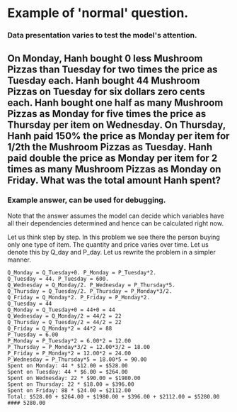 # Example of 'normal' question.

### Data presentation varies to test the model's attention.

On Monday, Hanh bought 0 less Mushroom Pizzas than Tuesday for two times the price as Tuesday each.
Hanh bought 44 Mushroom Pizzas on Tuesday for six dollars zero cents each.
Hanh bought one half as many Mushroom Pizzas as Monday for five times the price as Thursday per item on Wednesday.
On Thursday, Hanh paid 150% the price as Monday per item for 1/2th the Mushroom Pizzas as Tuesday.
Hanh paid double the price as Monday per item for 2 times as many Mushroom Pizzas as Monday on Friday.
What was the total amount Hanh spent?
---

### Example answer, can be used for debugging.
Note that the answer assumes the model can decide which variables have all their dependencies determined and hence can be calculated right now.


Let us think step by step.
In this problem we see there the person buying only one type of item. The quantity and price varies over time. Let us denote this by Q_day and P_day.
Let us rewrite the problem in a simpler manner.
```
Q_Monday = Q_Tuesday+0. P_Monday = P_Tuesday*2.
Q_Tuesday = 44. P_Tuesday = 600.
Q_Wednesday = Q_Monday/2. P_Wednesday = P_Thursday*5.
Q_Thursday = Q_Tuesday/2. P_Thursday = P_Monday*3/2.
Q_Friday = Q_Monday*2. P_Friday = P_Monday*2.
Q_Tuesday = 44
Q_Monday = Q_Tuesday+0 = 44+0 = 44
Q_Wednesday = Q_Monday/2 = 44/2 = 22
Q_Thursday = Q_Tuesday/2 = 44/2 = 22
Q_Friday = Q_Monday*2 = 44*2 = 88
P_Tuesday = 6.00
P_Monday = P_Tuesday*2 = 6.00*2 = 12.00
P_Thursday = P_Monday*3/2 = 12.00*3/2 = 18.00
P_Friday = P_Monday*2 = 12.00*2 = 24.00
P_Wednesday = P_Thursday*5 = 18.00*5 = 90.00
Spent on Monday: 44 * $12.00 = $528.00
Spent on Tuesday: 44 * $6.00 = $264.00
Spent on Wednesday: 22 * $90.00 = $1980.00
Spent on Thursday: 22 * $18.00 = $396.00
Spent on Friday: 88 * $24.00 = $2112.00
Total: $528.00 + $264.00 + $1980.00 + $396.00 + $2112.00 = $5280.00
#### 5280.00
```
